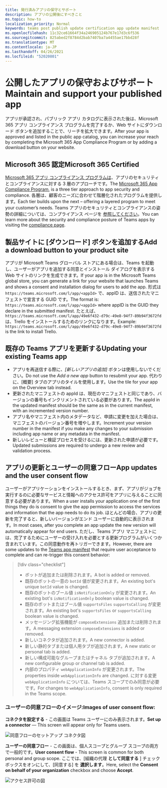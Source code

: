 ```yaml
---
title: 発行済みアプリの保守とサポート
description: アプリの公開後にすべきこと
ms.topic: how-to
localization_priority: Normal
keywords: teams post publish update certification app update manifest
ms.openlocfilehash: 11c32ce61664f34a246905124b767e17d3c6f536
ms.sourcegitcommit: 825abed2f8784d2bab7407ba7a4455ae17bbd28f
ms.translationtype: MT
ms.contentlocale: ja-JP
ms.lasthandoff: 04/26/2021
ms.locfileid: "52020801"
---
```

# <a name="maintain-and-support-your-published-app"></a><span data-ttu-id="5d771-104">公開したアプリの保守およびサポート</span><span class="sxs-lookup"><span data-stu-id="5d771-104">Maintain and support your published app</span></span> 

<span data-ttu-id="5d771-105">アプリが承認され、パブリック アプリ カタログに表示された後は、Microsoft 365 アプリ コンプライアンス プログラムを完了するか、Web サイトにダウンロード ボタンを追加することで、リーチを拡大できます。</span><span class="sxs-lookup"><span data-stu-id="5d771-105">After your app is approved and listed in the public app catalog, you can increase your reach by completing the Microsoft 365 App Compliance Program or by adding a download button on your website.</span></span>

## <a name="microsoft-365-certified"></a><span data-ttu-id="5d771-106">Microsoft 365 認定</span><span class="sxs-lookup"><span data-stu-id="5d771-106">Microsoft 365 Certified</span></span>

<span data-ttu-id="5d771-107">[Microsoft 365 アプリ コンプライアンス プログラムは](./application-certification.md)、アプリのセキュリティとコンプライアンスに対する 3 層のアプローチです。</span><span class="sxs-lookup"><span data-stu-id="5d771-107">The [Microsoft 365 App Compliance Program](./application-certification.md), is a three tier approach to app security and compliance.</span></span> <span data-ttu-id="5d771-108">各層は、顧客のニーズに合わせて階層化されたプログラムを提供します。</span><span class="sxs-lookup"><span data-stu-id="5d771-108">Each tier builds upon the next – offering a layered program to meet your customer’s needs.</span></span> <span data-ttu-id="5d771-109">Teams アプリのセキュリティとコンプライアンスの姿勢の詳細については、コンプライアンス ページを [参照してください](https://docs.microsoft.com/microsoft-365-app-certification/teams/teams-apps)。</span><span class="sxs-lookup"><span data-stu-id="5d771-109">You can learn more about the security and compliance posture of Teams apps by visiting the [compliance page](https://docs.microsoft.com/microsoft-365-app-certification/teams/teams-apps).</span></span>

## <a name="add-a-download-button-to-your-product-site"></a><span data-ttu-id="5d771-110">製品サイトに [ダウンロード] ボタンを追加する</span><span class="sxs-lookup"><span data-stu-id="5d771-110">Add a download button to your product site</span></span>

<span data-ttu-id="5d771-111">アプリが Microsoft Teams グローバル ストアにある場合は、Teams を起動し、ユーザーがアプリを追加する同意とインストール ダイアログを表示する Web サイトのリンクを生成できます。</span><span class="sxs-lookup"><span data-stu-id="5d771-111">If your app is in the Microsoft Teams global store, you can generate a link for your website that launches Teams and shows a consent and installation dialog for users to add the app.</span></span>
<span data-ttu-id="5d771-112">形式は `https://teams.microsoft.com/l/app/<appId>` で、appID は、送信されたマニフェストで宣言する GUID です。</span><span class="sxs-lookup"><span data-stu-id="5d771-112">The format is:  `https://teams.microsoft.com/l/app/<appId>` where appID is the GUID they declare in the submitted manifest.</span></span>
<span data-ttu-id="5d771-113">たとえば、`https://teams.microsoft.com/l/app/49e6f432-d79c-49e8-94f7-89b94f3672fd` は、Trello をインストールするためのリンクになります。</span><span class="sxs-lookup"><span data-stu-id="5d771-113">Example: `https://teams.microsoft.com/l/app/49e6f432-d79c-49e8-94f7-89b94f3672fd` is the link to install Trello.</span></span>

## <a name="updating-your-existing-teams-app"></a><span data-ttu-id="5d771-114">既存の Teams アプリを更新する</span><span class="sxs-lookup"><span data-stu-id="5d771-114">Updating your existing Teams app</span></span>

* <span data-ttu-id="5d771-115">アプリを再送信する際に、*[新しいアプリの追加]* ボタンは使用しないでください。</span><span class="sxs-lookup"><span data-stu-id="5d771-115">Do not use the *Add a new app* button to resubmit your app.</span></span> <span data-ttu-id="5d771-116">代わりに、[概要] タブのアプリのタイルを使用します。</span><span class="sxs-lookup"><span data-stu-id="5d771-116">Use the tile for your app on the Overview tab instead.</span></span>
* <span data-ttu-id="5d771-117">更新されたマニフェストの appId は、現在のマニフェストと同じであり、バージョンの番号もインクリメントされている必要があります。</span><span class="sxs-lookup"><span data-stu-id="5d771-117">The appId in the updated manifest should be the same as in the current manifest, with an incremented version number.</span></span>
* <span data-ttu-id="5d771-118">アプリ名やマニフェスト内のメタデータなど、申請に変更を加えた場合は、マニフェストのバージョン番号を増やします。</span><span class="sxs-lookup"><span data-stu-id="5d771-118">Increment your version number in the manifest if you make any changes to your submission including app name or any metadata in the manifest.</span></span>
* <span data-ttu-id="5d771-119">新しいレビューと検証プロセスを受けるには、更新された申請が必要です。</span><span class="sxs-lookup"><span data-stu-id="5d771-119">Updated submissions are required to undergo a new review and validation process.</span></span>

## <a name="app-updates-and-the-user-consent-flow"></a><span data-ttu-id="5d771-120">アプリの更新とユーザーの同意フロー</span><span class="sxs-lookup"><span data-stu-id="5d771-120">App updates and the user consent flow</span></span>

<span data-ttu-id="5d771-121">ユーザーがアプリケーションをインストールするとき、まず、アプリがジョブを実行するのに必要なサービスと情報へのアクセス許可をアプリに与えることに同意する必要があります。</span><span class="sxs-lookup"><span data-stu-id="5d771-121">When a user installs your application one of the first things they do is consent to give the app permission to access the services and information that the app needs to do its job.</span></span> <span data-ttu-id="5d771-122">ほとんどの場合、アプリの更新を完了すると、新しいバージョンがエンド ユーザーに自動的に表示されます。</span><span class="sxs-lookup"><span data-stu-id="5d771-122">In most cases, after you complete an app update the new version will automatically appear for end users.</span></span> <span data-ttu-id="5d771-123">ただし、Teams アプリ マニフェストには[](../../../../resources/schema/manifest-schema.md)、完了するためにユーザーの受け入れを必要とする更新プログラムがいくつか含まれています。この同意動作を再トリガーできます。</span><span class="sxs-lookup"><span data-stu-id="5d771-123">However, there are some updates to the [Teams app manifest](../../../../resources/schema/manifest-schema.md) that require user acceptance to complete and can re-trigger this consent behavior:</span></span>

 >[!div class="checklist"]
>
> * <span data-ttu-id="5d771-124">ボットが追加または削除されます。</span><span class="sxs-lookup"><span data-stu-id="5d771-124">A bot is added or removed.</span></span>
> * <span data-ttu-id="5d771-125">既存のボットの一意の `botId` 値が変更されます。</span><span class="sxs-lookup"><span data-stu-id="5d771-125">An existing bot's unique `botId` value is changed.</span></span>
> * <span data-ttu-id="5d771-126">既存のボットのブール値 `isNotificationOnly` が変更されます。</span><span class="sxs-lookup"><span data-stu-id="5d771-126">An existing bot's `isNotificationOnly` boolean value is changed.</span></span>
> * <span data-ttu-id="5d771-127">既存のボットまたはブール値 `supportsFiles` `supportsCalling` が変更されます。</span><span class="sxs-lookup"><span data-stu-id="5d771-127">An existing bot's `supportsFiles` or `supportsCalling` boolean value is changed.</span></span>
> * <span data-ttu-id="5d771-128">メッセージング拡張機能が `composeExtensions` 追加または削除されます。</span><span class="sxs-lookup"><span data-stu-id="5d771-128">A messaging extension `composeExtensions` is added or removed.</span></span>
> * <span data-ttu-id="5d771-129">新しいコネクタが追加されます。</span><span class="sxs-lookup"><span data-stu-id="5d771-129">A new connector is added.</span></span>
> * <span data-ttu-id="5d771-130">新しい静的タブまたは個人用タブが追加されます。</span><span class="sxs-lookup"><span data-stu-id="5d771-130">A new static or personal tab is added.</span></span>
> * <span data-ttu-id="5d771-131">新しい構成可能なグループまたはチャネル タブが追加されます。</span><span class="sxs-lookup"><span data-stu-id="5d771-131">A new configurable group or channel tab is added.</span></span>
> * <span data-ttu-id="5d771-132">内部のプロパティ `webApplicationInfo` が変更されます。</span><span class="sxs-lookup"><span data-stu-id="5d771-132">The properties inside `webApplicationInfo` are changed.</span></span> <span data-ttu-id="5d771-133">に対する変更 `webApplicationInfo` については、Teams スコープでのみ同意が必要です。</span><span class="sxs-lookup"><span data-stu-id="5d771-133">For changes to `webApplicationInfo`, consent is only required in the Teams scope.</span></span>

### <a name="images-of-user-consent-flow"></a><span data-ttu-id="5d771-134">ユーザーの同意フローのイメージ:</span><span class="sxs-lookup"><span data-stu-id="5d771-134">Images of user consent flow:</span></span>

<span data-ttu-id="5d771-135">**コネクタを設定する** - この画面は Teams ユーザーにのみ表示されます。</span><span class="sxs-lookup"><span data-stu-id="5d771-135">**Set up a connector** —  This screen will appear only for Teams users.</span></span>

![同意フローのセットアップ コネクタ図](../../../../assets/images/connector-teams-consentflow.png)

<span data-ttu-id="5d771-137">**ユーザーの同意フロー** - この画面は、個人スコープとグループ スコープの両方で一般的です。</span><span class="sxs-lookup"><span data-stu-id="5d771-137">**User consent flow** - This screen is common for both personal and group scope.</span></span> <span data-ttu-id="5d771-138">ここでは、[組織の代理 **として同意する** ] チェック ボックスをオンにして、[同意する] を **選択します**。</span><span class="sxs-lookup"><span data-stu-id="5d771-138">Here, select the **Consent on behalf of your organization** checkbox and choose **Accept**.</span></span>

![アクセス許可の図](../../../../assets/images/user-consent-flow.png)
